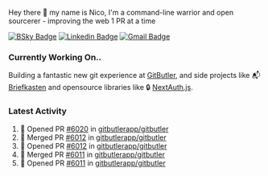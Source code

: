 
Hey there 👋 my name is Nico, I'm a command-line warrior and open sourcerer - improving the web 1 PR at a time

[![BSky Badge](https://img.shields.io/badge/-%20%40ndo.dev%20-%200285FF?style=flat-square&logo=bluesky&color=%23161e27)](https://bsky.app/profile/ndo.dev) [![Linkedin Badge](https://img.shields.io/badge/-ndom91-blue?style=flat-square&logo=Linkedin&logoColor=white&link=https://www.linkedin.com/in/ndom91/)](https://www.linkedin.com/in/ndom91/) [![Gmail Badge](https://img.shields.io/badge/-yo@ndo.dev-c14438?style=flat-square&logo=mail.ru&logoColor=white&link=mailto:yo@ndo.dev)](mailto:yo@ndo.dev)

### Currently Working On..

Building a fantastic new git experience at [GitButler](https://github.com/gitbutlerapp), and side projects like 📬 [Briefkasten](https://briefkastenhq.com) and opensource libraries like 🔒 [NextAuth.js](https://github.com/nextauthjs/next-auth).

<!--START_SECTION_PROFILE_VIEWS:readme-info-->
<!--END_SECTION_PROFILE_VIEWS:readme-info-->

<!--START_SECTION_DAILY_COMMIT:readme-info-->
<!--END_SECTION_DAILY_COMMIT:readme-info-->

<!--START_SECTION_WEEKLY_COMMIT:readme-info-->
<!--END_SECTION_WEEKLY_COMMIT:readme-info-->

### Latest Activity

<!--START_SECTION:activity-->
1. 💪 Opened PR [#6020](https://github.com/gitbutlerapp/gitbutler/pull/6020) in [gitbutlerapp/gitbutler](https://github.com/gitbutlerapp/gitbutler)
2. 🎉 Merged PR [#6012](https://github.com/gitbutlerapp/gitbutler/pull/6012) in [gitbutlerapp/gitbutler](https://github.com/gitbutlerapp/gitbutler)
3. 💪 Opened PR [#6012](https://github.com/gitbutlerapp/gitbutler/pull/6012) in [gitbutlerapp/gitbutler](https://github.com/gitbutlerapp/gitbutler)
4. 🎉 Merged PR [#6011](https://github.com/gitbutlerapp/gitbutler/pull/6011) in [gitbutlerapp/gitbutler](https://github.com/gitbutlerapp/gitbutler)
5. 💪 Opened PR [#6011](https://github.com/gitbutlerapp/gitbutler/pull/6011) in [gitbutlerapp/gitbutler](https://github.com/gitbutlerapp/gitbutler)
<!--END_SECTION:activity-->
